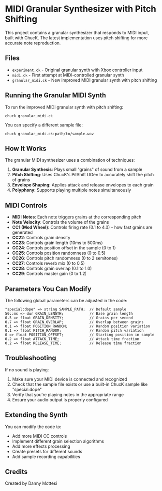 # MIDI Granular Synthesizer with Pitch Shifting

This project contains a granular synthesizer that responds to MIDI input, built with ChucK. The latest implementation uses pitch shifting for more accurate note reproduction.

## Files

- `experiment.ck` - Original granular synth with Xbox controller input
- `midi.ck` - First attempt at MIDI-controlled granular synth
- `granular_midi.ck` - New improved MIDI granular synth with pitch shifting

## Running the Granular MIDI Synth

To run the improved MIDI granular synth with pitch shifting:

```
chuck granular_midi.ck
```

You can specify a different sample file:

```
chuck granular_midi.ck:path/to/sample.wav
```

## How It Works

The granular MIDI synthesizer uses a combination of techniques:

1. **Granular Synthesis**: Plays small "grains" of sound from a sample
2. **Pitch Shifting**: Uses ChucK's PitShift UGen to accurately shift the pitch of grains
3. **Envelope Shaping**: Applies attack and release envelopes to each grain
4. **Polyphony**: Supports playing multiple notes simultaneously

## MIDI Controls

- **MIDI Notes**: Each note triggers grains at the corresponding pitch
- **Note Velocity**: Controls the volume of the grains
- **CC1 (Mod Wheel)**: Controls firing rate (0.1 to 4.0) - how fast grains are generated
- **CC22**: Controls grain density
- **CC23**: Controls grain length (10ms to 500ms)
- **CC24**: Controls position offset in the sample (0 to 1)
- **CC25**: Controls position randomness (0 to 0.5)
- **CC26**: Controls pitch randomness (0 to 2 semitones)
- **CC27**: Controls reverb mix (0 to 0.5)
- **CC28**: Controls grain overlap (0.1 to 1.0)
- **CC29**: Controls master gain (0 to 1.2)

## Parameters You Can Modify

The following global parameters can be adjusted in the code:

```chuck
"special:dope" => string SAMPLE_PATH;  // Default sample
50::ms => dur GRAIN_LENGTH;            // Base grain length
0.5 => float GRAIN_DENSITY;            // Grains per second
0.7 => float GRAIN_OVERLAP;            // Overlap between grains
0.1 => float POSITION_RANDOM;          // Random position variation
0.1 => float PITCH_RANDOM;             // Random pitch variation
0 => float POSITION_OFFSET;            // Starting position in sample
0.2 => float ATTACK_TIME;              // Attack time fraction
0.2 => float RELEASE_TIME;             // Release time fraction
```

## Troubleshooting

If no sound is playing:

1. Make sure your MIDI device is connected and recognized
2. Check that the sample file exists or use a built-in ChucK sample like "special:dope"
3. Verify that you're playing notes in the appropriate range
4. Ensure your audio output is properly configured

## Extending the Synth

You can modify the code to:
- Add more MIDI CC controls
- Implement different grain selection algorithms
- Add more effects processing
- Create presets for different sounds
- Add sample recording capabilities

## Credits

Created by Danny Mottesi
